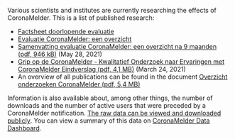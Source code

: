 Various scientists and institutes are currently researching the effects of CoronaMelder. This is a list of published research:

- <a href="https://www.rijksoverheid.nl/documenten/publicaties/2022/02/28/coronamelder-factsheet-doorlopende-evaluatie" rel="noopener noreferrer" target="_blank" hreflang="nl" lang="nl">Factsheet doorlopende evaluatie</a>
- <a href="https://www.rijksoverheid.nl/documenten/publicaties/2021/05/28/rapporten-evaluatie-coronamelder-9-maanden" rel="noopener noreferrer" target="_blank" hreflang="nl" lang="nl">Evaluatie CoronaMelder: een overzicht</a>
- <a href="https://www.rijksoverheid.nl/binaries/rijksoverheid/documenten/publicaties/2021/05/28/rapporten-evaluatie-coronamelder-9-maanden/Samenvatting+Evaluatie+CoronaMelder+Een+overzicht+na+9+maanden.pdf" rel="noopener noreferrer" target="_blank" hreflang="nl" lang="nl">Samenvatting evaluatie CoronaMelder: een overzicht na 9 maanden (pdf, 946 kB)</a> (May 28, 2021)
- <a href="https://www.rijksoverheid.nl/binaries/rijksoverheid/documenten/publicaties/2021/04/14/eindrapport-kwalitatief-onderzoek-grip-op-coronamelder-universiteit-twente-open-universiteit/eindrapport_kwalitatief_Grip+op+Coronamelder-UT+en+OU.pdf" rel="noopener noreferrer" target="_blank" hreflang="nl" lang="nl">Grip op de CoronaMelder - Kwalitatief Onderzoek naar Ervaringen met CoronaMelder Eindverslag (pdf, 4,1 MB)</a> (March 24, 2021)
- An overview of all publications can be found in the document <a href="https://www.rijksoverheid.nl/binaries/rijksoverheid/documenten/publicaties/2020/12/10/overzicht-onderzoeken-coronamelder/Overzicht-onderzoeken-CoronaMelder.pdf" rel="noopener noreferrer" target="_blank" hreflang="nl" lang="nl">Overzicht onderzoeken CoronaMelder (pdf, 5,4 MB)</a>

Information is also available about, among other things, the number of downloads and the number of active users that were preceded by a CoronaMelder notification. <a href="https://github.com/minvws/nl-covid19-notification-app-statistics/tree/main/statistics" rel="noopener noreferrer" target="_blank" hreflang="nl" lang="nl">The raw data can be viewed and downloaded publicly</a>. You can view a summary of this data on [CoronaMelder Data Dashboard](/en/faq/1-13-coronamelder-data-dashboard/).
